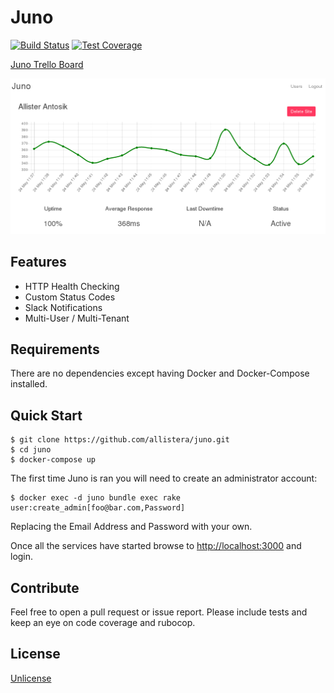 # Juno

[![Build Status](https://travis-ci.org/allistera/juno.svg?branch=master)](https://travis-ci.org/allistera/juno)
[![Test Coverage](https://codeclimate.com/github/allistera/juno/badges/coverage.svg)](https://codeclimate.com/github/allistera/juno/coverage)

[Juno Trello Board](https://trello.com/b/1KHVf8Z5/juno)

![Site Details View](screenshot.png)

## Features

* HTTP Health Checking
* Custom Status Codes
* Slack Notifications
* Multi-User / Multi-Tenant

## Requirements

There are no dependencies except having Docker and Docker-Compose installed.

## Quick Start

```
$ git clone https://github.com/allistera/juno.git
$ cd juno
$ docker-compose up
```

The first time Juno is ran you will need to create an administrator account:

```
$ docker exec -d juno bundle exec rake user:create_admin[foo@bar.com,Password]
```

Replacing the Email Address and Password with your own.

Once all the services have started browse to [http://localhost:3000](http://localhost:3000) and login.

## Contribute

Feel free to open a pull request or issue report. Please include tests and keep an eye on code coverage and rubocop.

## License

[Unlicense](UNLICENSE)
